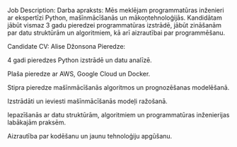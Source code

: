 Job Description:
Darba apraksts:
Mēs meklējam programmatūras inženieri ar ekspertīzi Python, mašīnmācīšanās un mākoņtehnoloģijās. Kandidātam jābūt vismaz 3 gadu pieredzei programmatūras izstrādē, jābūt zināšanām par datu struktūrām un algoritmiem, kā arī aizrautībai par programmēšanu.


Candidate CV:
Alise Džonsona
Pieredze:

4 gadi pieredzes Python izstrādē un datu analīzē.

Plaša pieredze ar AWS, Google Cloud un Docker.

Stipra pieredze mašīnmācīšanās algoritmos un prognozēšanas modelēšanā.

Izstrādāti un ieviesti mašīnmācīšanās modeļi ražošanā.

Iepazīšanās ar datu struktūrām, algoritmiem un programmatūras inženierijas labākajām praksēm.

Aizrautība par kodēšanu un jaunu tehnoloģiju apgūšanu.
